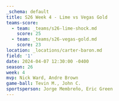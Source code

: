 ```yaml
---
_schema: default
title: S26 Week 4 - Lime vs Vegas Gold
teams-score:
  - team: _teams/s26-lime-shock.md
    score: 25
  - team: _teams/s26-vegas-gold.md
    score: 23
location: _locations/carter-baron.md
field: '1'
date: 2024-04-07 12:30:00 -0400
season: 26
week: 4
mvp: Nick Ward, Andre Brown
game-ball: Tevin M., John C.
sportsperson: Jorge Membreño, Eric Green
---
```

